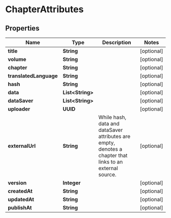 

# ChapterAttributes

## Properties

Name | Type | Description | Notes
------------ | ------------- | ------------- | -------------
**title** | **String** |  |  [optional]
**volume** | **String** |  |  [optional]
**chapter** | **String** |  |  [optional]
**translatedLanguage** | **String** |  |  [optional]
**hash** | **String** |  |  [optional]
**data** | **List&lt;String&gt;** |  |  [optional]
**dataSaver** | **List&lt;String&gt;** |  |  [optional]
**uploader** | **UUID** |  |  [optional]
**externalUrl** | **String** | While hash, data and dataSaver attributes are empty, denotes a chapter that links to an external source. |  [optional]
**version** | **Integer** |  |  [optional]
**createdAt** | **String** |  |  [optional]
**updatedAt** | **String** |  |  [optional]
**publishAt** | **String** |  |  [optional]



